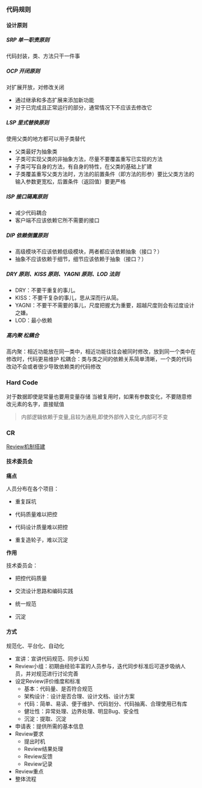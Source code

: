 ### 代码规则

#### 设计原则

##### SRP 单一职责原则

代码封装，类、方法只干一件事

##### OCP 开闭原则

对扩展开放，对修改关闭

- 通过继承和多态扩展来添加新功能
- 对于已完成且正常运行的部分，通常情况下不应该去修改它

##### LSP 里式替换原则

使用父类的地方都可以用子类替代
- 父类最好为抽象类
- 子类可实现父类的非抽象方法，尽量不要覆盖重写已实现的方法
- 子类可写自身的方法，有自身的特性，在父类的基础上扩建
- 子类覆盖重写父类方法时，方法的前置条件（即方法的形参）要比父类方法的输入参数更宽松，后置条件（返回值）要更严格

##### ISP 接口隔离原则

- 减少代码耦合
- 客户端不应该依赖它所不需要的接口

##### DIP 依赖倒置原则

- 高级模块不应该依赖低级模块，两者都应该依赖抽象（接口？）
- 抽象不应该依赖于细节，细节应该依赖于抽象（接口？）

##### DRY 原则、KISS 原则、YAGNI 原则、LOD 法则

- DRY：不要干重复的事儿。
- KISS：不要干复杂的事儿，思从深而行从简。
- YAGNI：不要干不需要的事儿，尺度把握尤为重要，超越尺度则会有过度设计之嫌。
- LOD：最小依赖

##### 高内聚 松耦合

高内聚：相近功能放在同一类中，相近功能往往会被同时修改，放到同一个类中在修改时，代码更易维护
松耦合：类与类之间的依赖关系简单清晰，一个类的代码改动不会或者很少导致依赖类的代码修改





### Hard Code

对于数据即使是常量也要用变量存储
当被复用时，如果有参数变化，不要随意修改元素的名字，直接赋值

> 内部逻辑依赖于变量,且较为通用,即使外部传入变化,内部可不变



### CR

[Review机制搭建](https://segmentfault.com/a/1190000025141916)



#### 技术委员会

**痛点**

人员分布在各个项目：

- 重复踩坑

- 代码质量难以把控

- 代码设计质量难以把控

- 重复造轮子，难以沉淀



**作用**

技术委员会：

- 把控代码质量

- 交流设计思路和编码实践

- 统一规范

- 沉淀



#### 方式

规范化、平台化、自动化

- 宣讲：宣讲代码规范、同步认知
- Review小组：初期由经验丰富的人员参与，迭代同步标准后可逐步吸纳人员，并对规范进行讨论完善
- 设定Review评价维度和标准
    - 基本：代码量、是否符合规范
    - 架构设计：设计是否合理、设计文档、设计方案
    - 代码：简单、易读、便于维护、代码划分、代码抽离、合理使用已有库
    - 健壮性：异常处理、边界处理、明显Bug、安全性
    - 沉淀：提取、沉淀
- 申请表：提供所需的基本信息
- Review要求
    - 提出时机
    - Review结果处理
    - Review反馈
    - Review记录
- Review重点
- 整体流程

